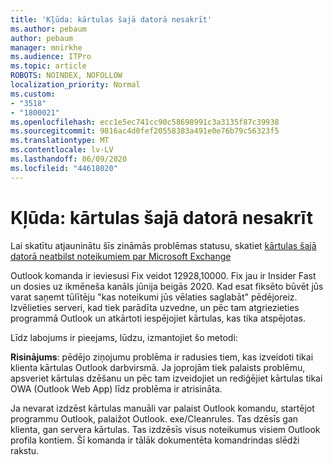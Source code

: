 ```yaml
---
title: 'Kļūda: kārtulas šajā datorā nesakrīt'
ms.author: pebaum
author: pebaum
manager: mnirkhe
ms.audience: ITPro
ms.topic: article
ROBOTS: NOINDEX, NOFOLLOW
localization_priority: Normal
ms.custom:
- "3518"
- "1800021"
ms.openlocfilehash: ecc1e5ec741cc90c58698991c3a3135f87c39938
ms.sourcegitcommit: 9816ac4d0fef20558383a491e0e76b79c56323f5
ms.translationtype: MT
ms.contentlocale: lv-LV
ms.lasthandoff: 06/09/2020
ms.locfileid: "44618020"
---
```

# <a name="error-the-rules-on-this-computer-do-not-match"></a>Kļūda: kārtulas šajā datorā nesakrīt

Lai skatītu atjauninātu šīs zināmās problēmas statusu, skatiet [kārtulas šajā datorā neatbilst noteikumiem par Microsoft Exchange](https://support.office.com/article/d032e037-b224-429e-b325-633afde9b5f0)

Outlook komanda ir ieviesusi Fix veidot 12928,10000. Fix jau ir Insider Fast un dosies uz ikmēneša kanāls jūnija beigās 2020. Kad esat fiksēto būvēt jūs varat saņemt tūlītēju "kas noteikumi jūs vēlaties saglabāt" pēdējoreiz. Izvēlieties serveri, kad tiek parādīta uzvedne, un pēc tam atgriezieties programmā Outlook un atkārtoti iespējojiet kārtulas, kas tika atspējotas.

Līdz labojums ir pieejams, lūdzu, izmantojiet šo metodi:

**Risinājums**: pēdējo ziņojumu problēma ir radusies tiem, kas izveidoti tikai klienta kārtulas Outlook darbvirsmā. Ja joprojām tiek palaists problēmu, apsveriet kārtulas dzēšanu un pēc tam izveidojiet un rediģējiet kārtulas tikai OWA (Outlook Web App) līdz problēma ir atrisināta.

Ja nevarat izdzēst kārtulas manuāli var palaist Outlook komandu, startējot programmu Outlook, palaižot Outlook. exe/Cleanrules. Tas dzēsīs gan klienta, gan servera kārtulas. Tas izdzēsīs visus noteikumus visiem Outlook profila kontiem. Šī komanda ir tālāk dokumentēta komandrindas slēdži rakstu.